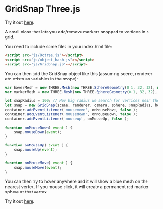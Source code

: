 # GridSnap Three.js

Try it out [here](https://andeplane.github.io/GridSnapThreeJS/).

A small class that lets you add/remove markers snapped to vertices in a grid. 


You need to include some files in your index.html file:

```html
<script src="js/Octree.js"></script>
<script src="js/object_hash.js"></script>
<script src="js/GridSnap.js"></script>
```
You can then add the GridSnap object like this (assuming scene, renderer etc exists as variables in the scope):
```javascript
var hoverMesh = new THREE.Mesh(new THREE.SphereGeometry(0.1, 32, 32), new THREE.MeshStandardMaterial({ color: 0x0000ff}));
var markerMesh = new THREE.Mesh(new THREE.SphereGeometry(0.1, 32, 32), new THREE.MeshStandardMaterial({ color: 0xff0000}));

let snapRadius = 100; // How big radius we search for vertices near the mouse click
let snap = new GridSnap(scene, renderer, camera, sphere, snapRadius, hoverMesh, markerMesh);
container.addEventListener('mousemove', onMouseMove, false );
container.addEventListener('mousedown', onMouseDown, false );
container.addEventListener('mouseup', onMouseUp, false );

function onMouseDown( event ) {
	snap.mouseDown(event);
}

function onMouseUp( event ) {
	snap.mouseUp(event);
}

function onMouseMove( event ) {
	snap.mouseMove(event);
}

```
You can then try to hover anywhere and it will show a blue mesh on the nearest vertex. If you mouse click, it will create a permanent red marker sphere at that vertex.

Try it out [here](https://andeplane.github.io/GridSnapThreeJS/).